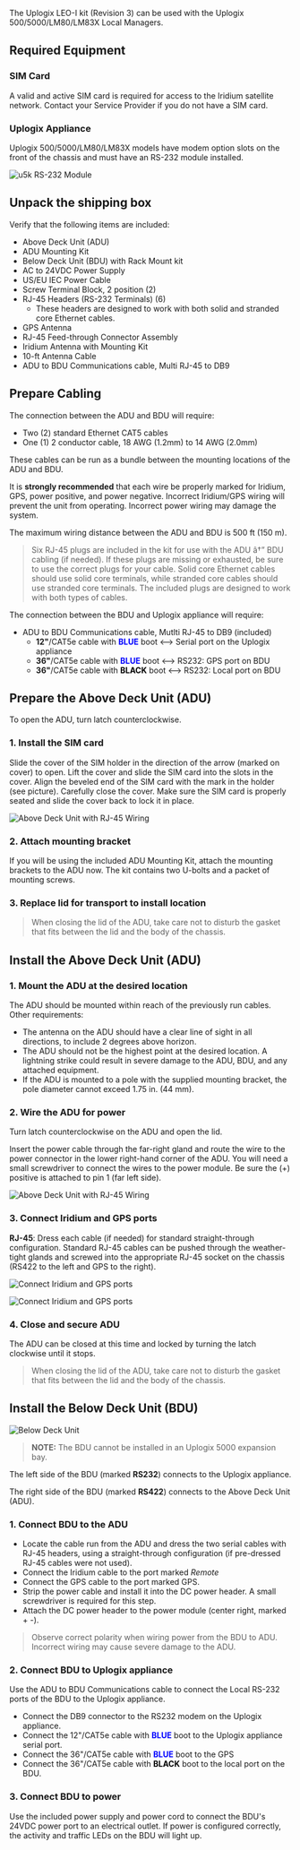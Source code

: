 <!-- 5.5 -->

The Uplogix LEO-I kit (Revision 3) can be used with the Uplogix 500/5000/LM80/LM83X Local Managers.

## Required Equipment

### SIM Card

A valid and active SIM card is required for access to the Iridium satellite network. Contact your Service Provider if you do not have a SIM card.

### Uplogix Appliance
 
Uplogix 500/5000/LM80/LM83X models have modem option slots on the front of the chassis and must have an RS-232 module installed.

![u5k RS-232 Module](http://uplogix.com/support/docs/img/hawk/image005.png)
 
## Unpack the shipping box

Verify that the following items are included:

* Above Deck Unit (ADU)
* ADU Mounting Kit
* Below Deck Unit (BDU) with Rack Mount kit
* AC to 24VDC Power Supply
* US/EU IEC Power Cable
* Screw Terminal Block, 2 position (2)
* RJ-45 Headers (RS-232 Terminals) (6)
	* These headers are designed to work with both solid and stranded core Ethernet cables.
* GPS Antenna
* RJ-45 Feed-through Connector Assembly
* Iridium Antenna with Mounting Kit
* 10-ft Antenna Cable
* ADU to BDU Communications cable, Multi RJ-45 to DB9



## Prepare Cabling

The connection between the ADU and BDU will require:

* Two (2) standard Ethernet CAT5 cables
* One (1) 2 conductor cable, 18 AWG (1.2mm) to 14 AWG (2.0mm)

These cables can be run as a bundle between the mounting locations of the ADU and BDU.

It is **strongly recommended** that each wire be properly marked for Iridium, GPS, power positive, and power negative. Incorrect Iridium/GPS wiring will prevent the unit from operating. Incorrect power wiring may damage the system.

The maximum wiring distance between the ADU and BDU is 500 ft (150 m).

> Six RJ-45 plugs are included in the kit for use with the ADU â†” BDU cabling (if needed). If these plugs are missing or exhausted, be sure to use the correct plugs for your cable. Solid core Ethernet cables should use solid core terminals, while stranded core cables should use stranded core terminals. The included plugs are designed to work with both types of cables.

The connection between the BDU and Uplogix appliance will require:

* ADU to BDU Communications cable, Mutlti RJ-45 to DB9 (included)
	* **12"**/CAT5e cable with <span style="color:blue">**BLUE**</span> boot <--> Serial port on the Uplogix appliance
	* **36"**/CAT5e cable with <span style="color:blue">**BLUE**</span> boot <--> RS232: GPS port on BDU
	* **36"**/CAT5e cable with <span style="color:black">**BLACK**</span> boot <--> RS232: Local port on BDU

## Prepare the Above Deck Unit (ADU)

To open the ADU, turn latch counterclockwise.

### 1. Install the SIM card

Slide the cover of the SIM holder in the direction of the arrow (marked on cover) to open. Lift the cover and slide the SIM card into the slots in the cover. Align the beveled end of the SIM card with the mark in the holder (see picture). Carefully close the cover. Make sure the SIM card is properly seated and slide the cover back to lock it in place.

![Above Deck Unit with RJ-45 Wiring](http://uplogix.com/support/docs/img/hawk/Sim-Card-View.jpg)

### 2. Attach mounting bracket

If you will be using the included ADU Mounting Kit, attach the mounting brackets to the ADU now. The kit contains two U-bolts and a packet of mounting screws. 



### 3. Replace lid for transport to install location

> When closing the lid of the ADU, take care not to disturb the gasket that fits between the lid and the body of the chassis.

## Install the Above Deck Unit (ADU)

### 1. Mount the ADU at the desired location

The ADU should be mounted within reach of the previously run cables. Other requirements:

* The antenna on the ADU should have a clear line of sight in all directions, to include 2 degrees above horizon. 
* The ADU should not be the highest point at the desired location. A lightning strike could result in severe damage to the ADU, BDU, and any attached equipment.
* If the ADU is mounted to a pole with the supplied mounting bracket, the pole diameter cannot exceed 1.75 in. (44 mm).
 
### 2. Wire the ADU for power

Turn latch counterclockwise on the ADU and open the lid.

Insert the power cable through the far-right gland and route the wire to the power connector in the lower right-hand corner of the ADU. You will need a small screwdriver to connect the wires to the power module. Be sure the (+) positive is attached to pin 1 (far left side).

![Above Deck Unit with RJ-45 Wiring](http://uplogix.com/support/docs/img/hawk/ADU-Power-Wire.jpg)


### 3. Connect Iridium and GPS ports

**RJ-45**: Dress each cable (if needed) for standard straight-through configuration. Standard RJ-45 cables can be pushed through the weather-tight glands and screwed into the appropriate RJ-45 socket on the chassis (RS422 to the left and GPS to the right).

![Connect Iridium and GPS ports](http://uplogix.com/support/docs/img/hawk/RJ-45-Cable-Dressed.jpg)

![Connect Iridium and GPS ports](http://uplogix.com/support/docs/img/hawk/RS422-GPS-Connection.jpg)


### 4. Close and secure ADU

The ADU can be closed at this time and locked by turning the latch clockwise until it stops.

> When closing the lid of the ADU, take care not to disturb the gasket that fits between the lid and the body of the chassis.

## Install the Below Deck Unit (BDU)

![Below Deck Unit](http://uplogix.com/support/docs/img/hawk/image006.png)

> **NOTE:** The BDU cannot be installed in an Uplogix 5000 expansion bay.

The left side of the BDU (marked **RS232**) connects to the Uplogix appliance.

The right side of the BDU (marked **RS422**) connects to the Above Deck Unit (ADU).

### 1. Connect BDU to the ADU

* Locate the cable run from the ADU and dress the two serial cables with RJ-45 headers, using a straight-through configuration (if pre-dressed RJ-45 cables were not used).
* Connect the Iridium cable to the port marked *Remote* 
* Connect the GPS cable to the port marked GPS.
* Strip the power cable and install it into the DC power header. A small screwdriver is required for this step.
* Attach the DC power header to the power module (center right, marked + -).

> Observe correct polarity when wiring power from the BDU to ADU. Incorrect wiring may cause severe damage to the ADU.

### 2. Connect BDU to Uplogix appliance

Use the ADU to BDU Communications cable to connect the Local RS-232 ports of the BDU to the Uplogix appliance.
 
* Connect the DB9 connector to the RS232 modem on the Uplogix appliance.
* Connect the 12"/CAT5e cable with <span style="color:blue">**BLUE**</span> boot to the Uplogix appliance serial port.
* Connect the 36"/CAT5e cable with <span style="color:blue">**BLUE**</span> boot to the GPS 
* Connect the 36"/CAT5e cable with <span style="color:black">**BLACK**</span> boot to the local port on the BDU.

### 3. Connect BDU to power

Use the included power supply and power cord to connect the BDU's 24VDC power port to an electrical outlet. If power is configured correctly, the activity and traffic LEDs on the BDU will light up.

